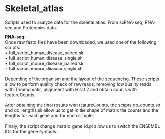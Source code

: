 # Skeletal_atlas
Scripts used to analyze data for the skeletal atlas. From scRNA-seq, RNA-seq and Proteomics data.

<b>RNA-seq</b>:<br>
Once raw fastq files have been downloaded, we used one of the following scripts:<br>
•	full_script_human_disease_paired.sh<br>
•	full_script_human_disease_single.sh<br>
•	full_script_mouse_disease_paired.sh<br>
•	full_script_mouse_disease_single.sh<br>
<br>
Depending of the organism and the layout of the sequencing. These scripts allow to perform quality check of raw reads, removing low quality reads with Trimmomatic, alignment with Hisat 2 and obtain counts with featureCounts.<br>
<br>
After obtaining the final results with featureCounts, the scripts do_counts.sh and do_lengths.sh allow us to get in the shape of matrix the counts and the lengths for each gene and for each sample.<br>
<br>
Finaly, the script change_matrix_gene_id.pl allow us to switch the ENSEMBL IDs for the gene symbols.<br>
